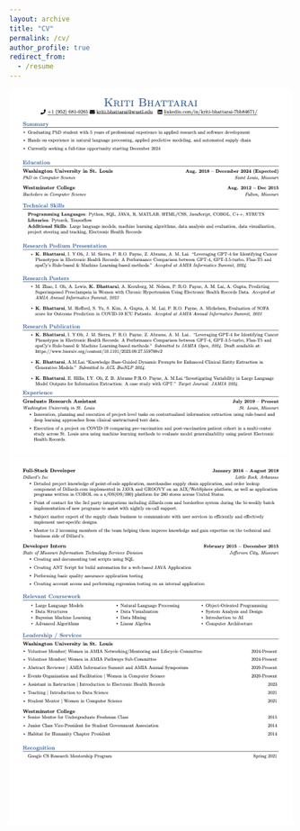 ```yaml
---
layout: archive
title: "CV"
permalink: /cv/
author_profile: true
redirect_from:
  - /resume
---
```


![Page 1](CV1.png)
![Page 1](CV2.png)

